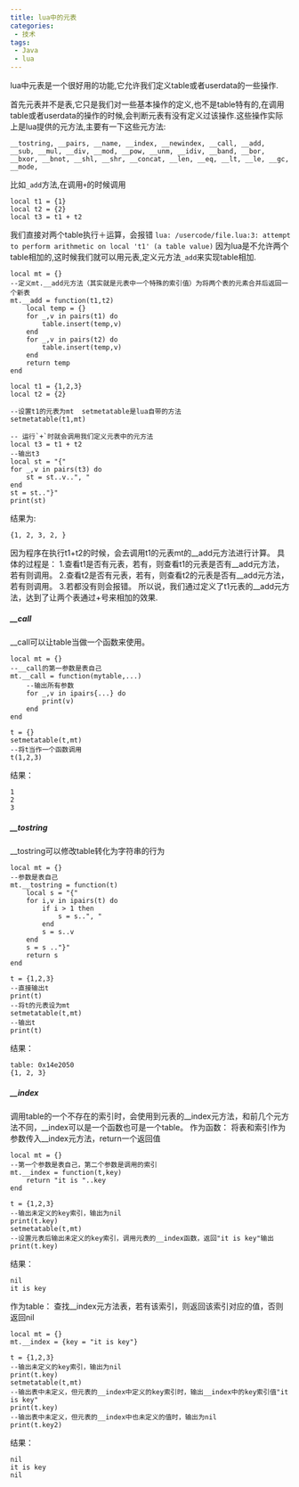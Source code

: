 ```yaml
---
title: lua中的元表
categories: 
 - 技术
tags:
 - Java
 - lua
---
```


lua中元表是一个很好用的功能,它允许我们定义table或者userdata的一些操作.

首先元表并不是表,它只是我们对一些基本操作的定义,也不是table特有的,在调用table或者userdata的操作的时候,会判断元表有没有定义过该操作.这些操作实际上是lua提供的元方法,主要有一下这些元方法:
```
__tostring, __pairs, __name, __index, __newindex, __call, __add, __sub, __mul, __div, __mod, __pow, __unm, __idiv, __band, __bor, __bxor, __bnot, __shl, __shr, __concat, __len, __eq, __lt, __le, __gc, __mode,
```
比如`_add`方法,在调用`+`的时候调用
```
local t1 = {1}
local t2 = {2}
local t3 = t1 + t2
```
我们直接对两个table执行＋运算，会报错
`lua: /usercode/file.lua:3: attempt to perform arithmetic on local 't1' (a table value)`
因为lua是不允许两个table相加的,这时候我们就可以用元表,定义元方法`_add`来实现table相加.
```
local mt = {}
--定义mt.__add元方法（其实就是元表中一个特殊的索引值）为将两个表的元素合并后返回一个新表
mt.__add = function(t1,t2)
	local temp = {}
	for _,v in pairs(t1) do
		table.insert(temp,v)
	end
	for _,v in pairs(t2) do
		table.insert(temp,v)
	end
	return temp
end

local t1 = {1,2,3}
local t2 = {2}

--设置t1的元表为mt  setmetatable是lua自带的方法
setmetatable(t1,mt)

-- 运行`+`时就会调用我们定义元表中的元方法
local t3 = t1 + t2
--输出t3
local st = "{"
for _,v in pairs(t3) do
	st = st..v..", "
end
st = st.."}"
print(st)
```
结果为:
```
{1, 2, 3, 2, }
```
因为程序在执行t1+t2的时候，会去调用t1的元表mt的__add元方法进行计算。
具体的过程是：
1.查看t1是否有元表，若有，则查看t1的元表是否有__add元方法，若有则调用。
2.查看t2是否有元表，若有，则查看t2的元表是否有__add元方法，若有则调用。
3.若都没有则会报错。
所以说，我们通过定义了t1元表的__add元方法，达到了让两个表通过+号来相加的效果.

##### __call
__call可以让table当做一个函数来使用。
```
local mt = {}
--__call的第一参数是表自己
mt.__call = function(mytable,...)
    --输出所有参数
    for _,v in ipairs{...} do
        print(v)
    end
end

t = {}
setmetatable(t,mt)
--将t当作一个函数调用
t(1,2,3)
```
结果：
```
1
2
3
```
##### __tostring
__tostring可以修改table转化为字符串的行为
```
local mt = {}
--参数是表自己
mt.__tostring = function(t)
    local s = "{"
    for i,v in ipairs(t) do
        if i > 1 then
            s = s..", "
        end
        s = s..v
    end
    s = s .."}"
    return s
end

t = {1,2,3}
--直接输出t
print(t)
--将t的元表设为mt
setmetatable(t,mt)
--输出t
print(t)
```
结果：
```
table: 0x14e2050
{1, 2, 3}
```
##### __index
调用table的一个不存在的索引时，会使用到元表的__index元方法，和前几个元方法不同，__index可以是一个函数也可是一个table。
作为函数：
将表和索引作为参数传入__index元方法，return一个返回值
```
local mt = {}
--第一个参数是表自己，第二个参数是调用的索引
mt.__index = function(t,key)
    return "it is "..key
end

t = {1,2,3}
--输出未定义的key索引，输出为nil
print(t.key)
setmetatable(t,mt)
--设置元表后输出未定义的key索引，调用元表的__index函数，返回"it is key"输出
print(t.key)
```
结果：
```
nil
it is key
```
作为table：
查找__index元方法表，若有该索引，则返回该索引对应的值，否则返回nil
```
local mt = {}
mt.__index = {key = "it is key"}

t = {1,2,3}
--输出未定义的key索引，输出为nil
print(t.key)
setmetatable(t,mt)
--输出表中未定义，但元表的__index中定义的key索引时，输出__index中的key索引值"it is key"
print(t.key)
--输出表中未定义，但元表的__index中也未定义的值时，输出为nil
print(t.key2)
```
结果：
```
nil
it is key
nil
```
